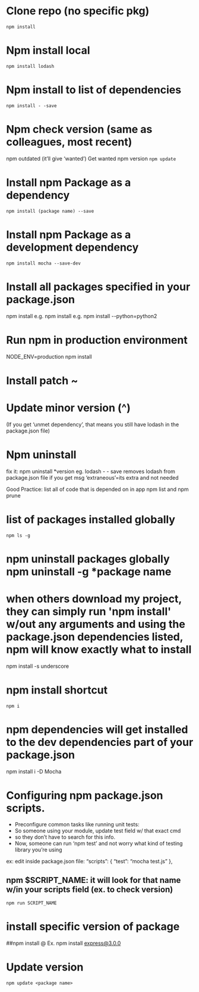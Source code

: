 # Clone  repo (no specific pkg)
`npm install`

# Npm install local
`npm install lodash`

# Npm install to list of dependencies 
`npm install - -save`

# Npm check version (same as colleagues, most recent)
npm outdated
(it’ll give ‘wanted’)
Get wanted npm version
`npm update`

# Install npm Package as a dependency
`npm install (package name) --save`

# Install npm Package as a development dependency
`npm install mocha --save-dev`

# Install all packages specified in your package.json
npm install <flags>
e.g. npm install
e.g. npm install --python=python2

# Run npm in production environment
NODE_ENV=production npm install

# Install patch ~
# Update minor version (^)
(If you get ‘unmet dependency’, that means you still have lodash in the package.json file)
# Npm uninstall
fix it:
npm uninstall *version eg. lodash - - save
removes lodash from package.json file
if you get msg ‘extraneous’=its extra and not needed

Good Practice: 
list all of code that is depended on in app
npm list and npm prune

# list of packages installed globally
`npm ls -g`

# npm uninstall packages globally npm uninstall -g *package name

# when others download my project, they can simply run 'npm install' w/out any arguments and using the package.json dependencies listed, npm will know exactly what to install 
npm install -s underscore

# npm install shortcut
`npm i` 

# npm dependencies will get installed to the dev dependencies part of your package.json
npm install i -D Mocha

# Configuring npm package.json scripts.
* Preconfigure common tasks like running unit tests: 
* So someone using your module, update test field w/ that exact cmd
* so they don’t have to search for this info. 
* Now, someone can run ‘npm test’ and not worry what kind of testing library you’re using

ex: edit inside package.json file:
“scripts”: {  “test”: “mocha test.js” },

## npm $SCRIPT_NAME: it will look for that name w/in your scripts field (ex. to check version)
`npm run SCRIPT_NAME`

# install specific version of package
##npm install <package>@<version>
Ex. npm install express@3.0.0  

# Update version
`npm update <package name>`
